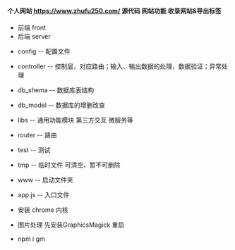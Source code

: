 #### 个人网站 https://www.zhufu250.com/ 源代码 网站功能 收录网站&导出标签
* 前端 front
* 后端 server

- config -- 配置文件
- controller -- 控制层，对应路由；输入、输出数据的处理，数据验证；异常处理
- db_shema -- 数据库表结构
- db_model -- 数据库的增删改查
- libs -- 通用功能模块  第三方交互 微服务等
- router -- 路由
- test -- 测试
- tmp -- 临时文件 可清空、暂不可删除
- www -- 启动文件夹
- app.js -- 入口文件


- 安装 chrome 内核
- 图片处理  先安装GraphicsMagick  重启
- npm i gm  